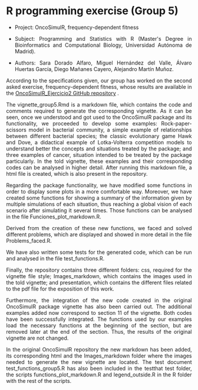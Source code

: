 # R programming exercise (Group 5)

<style>
body {
text-align: justify}
</style>

- Project: OncoSimulR, frequency-dependent fitness

- Subject: Programming and Statistics with R (Master's Degree in Bioinformatics and Computational Biology, Universidad Autónoma de Madrid).

- Authors: Sara Dorado Alfaro, Miguel Hernández del Valle, Álvaro Huertas García, Diego Mañanes Cayero, Alejandro Martín Muñoz. 

According to the specifications given, our group has worked on the second asked exercise, frequency-dependent fitness, whose results are available in the [OncoSimulR_Ejercicio2 GitHub repository](https://github.com/SaraLite/OncoSimulR_Ejercicio2) . 

The vignette_group5.Rmd is a markdown file, which contains the code and comments required to generate the corresponding vignette. As it can be seen, once we understood and got used to the OncoSimulR package and its functionality, we proceeded to develop some examples: Rock-paper-scissors model in bacterial community, a simple example of relationships between different bacterial species; the classic evolutionary game Hawk and Dove, a didactical example of Lotka-Volterra competition models to understand better the concepts and situations treated by the package; and three examples of cancer, situation intended to be treated by the package particularly. In the told vignette, these examples and their corresponding codes can be analysed in higher detail. After running this markdown file, a html file is created, which is also present in the repository. 

Regarding the package functionality, we have modified some functions in order to display some plots in a more comfortable way. Moreover, we have created some functions for showing a summary of the information given by multiple simulations of each situation, thus reaching a global vision of each scenario after simulating it several times. Those functions can be analysed in the file Funciones_plot_markdown.R. 

Derived from the creation of these new functions, we faced and solved different problems, which are displayed and showed in more detail in the file Problems_faced.R. 

We have also written some tests for the generated code, which can be run and analysed in the file test_functions.R. 

Finally, the repository contains three different folders: css, required for the vignette file style; Images_markdown, which contains the images used in the told vignette; and presentation, which contains the different files related to the pdf file for the exposition of this work.

Furthermore, the integration of the new code created in the original OncoSimulR package vignette has also been carried out. The additional examples added now correspond to section 11 of the vignette. Both codes have been successfully integrated. The functions used by our examples load the necessary functions at the beginning of the section, but are removed later at the end of the section. Thus, the results of the original vignette are not changed. 

In the original OncoSimulR repository the new markdown has been added, its corresponding html and the Images_markdown folder where the images needed to generate the new vignette are located. The test document test_functions_group5.R has also been included in the testthat test folder, the scripts functions_plot_markdown.R and legend_outside.R in the R folder with the rest of the scripts.  
